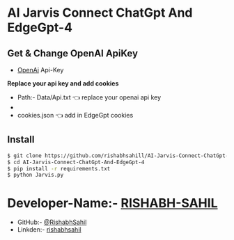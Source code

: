 # AI Jarvis Connect ChatGpt And EdgeGpt-4

## Get & Change OpenAI ApiKey

- [OpenAi](https://beta.openai.com/account/api-keys) Api-Key

**Replace your api key and add cookies** 

- Path:- Data/Api.txt 👈 replace your openai api key
- 
- cookies.json 👈 add in EdgeGpt cookies 


## Install

```bash
$ git clone https://github.com/rishabhsahill/AI-Jarvis-Connect-ChatGpt-And-EdgeGpt-4.git
$ cd AI-Jarvis-Connect-ChatGpt-And-EdgeGpt-4
$ pip install -r requirements.txt 
$ python Jarvis.py
```

# Developer-Name:- [RISHABH-SAHIL](https://instagram.com/ll._rsy_.ll)
- GitHub:- [@RishabhSahil](https://github.com/rishabhsahilll)
- Linkden:- [rishabhsahil](https://www.linkedin.com/in/rishabhsahil/)
